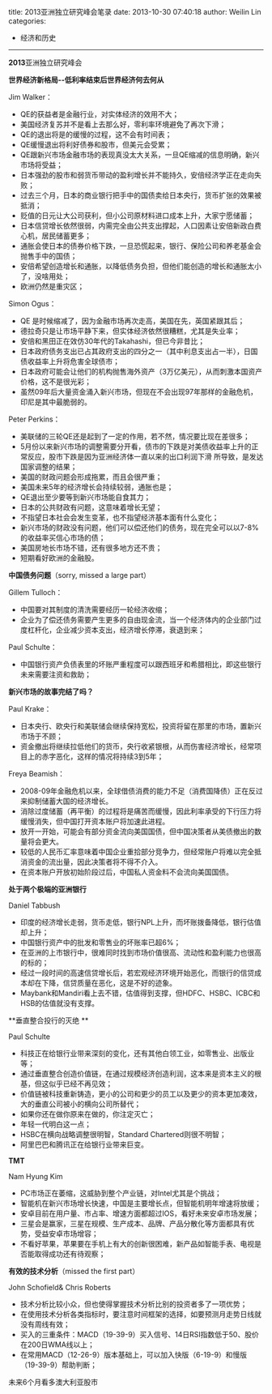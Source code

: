 title: 2013亚洲独立研究峰会笔录
date: 2013-10-30 07:40:18
author: Weilin Lin
categories:
- 经济和历史
---

**2013**亚洲独立研究峰会

**世界经济新格局--低利率结束后世界经济何去何从**

Jim Walker：

*    QE的获益者是金融行业，对实体经济的效用不大；
*    美国经济复苏并不是看上去那么好，零利率环境避免了再次下滑；
*    QE的退出将是的缓慢的过程，这不会有时间表；
*    QE缓慢退出将利好债券和股市，但美元会受累；
*    QE跟新兴市场金融市场的表现真没太大关系，一旦QE缩减的信息明确，新兴市场将受益；
*    日本强劲的股市和弱货币带动的盈利增长并不能持久，安倍经济学正在走向失败；
*    过去三个月，日本的商业银行把手中的国债卖给日本央行，货币扩张的效果被抵消；
*    贬值的日元让大公司获利，但小公司原材料进口成本上升，大家宁愿储蓄；
*    日本信贷增长依然很弱，内需完全由公共支出撑起，人口因素让安倍新政白费心机，居民储蓄更多；
*    通胀会使日本的债券价格下跌，一旦恐慌起来，银行、保险公司和养老基金会抛售手中的国债；
*    安倍希望创造增长和通胀，以降低债务负担，但他们能创造的增长和通胀太小了，没啥用处；
*    欧洲仍然是重灾区；

Simon Ogus：

*    QE 是时候缩减了，因为金融市场再次走高，美国在先，英国紧跟其后；
*    德拉奇只是让市场平静下来，但实体经济依然很糟糕，尤其是失业率；
*    安倍和黑田正在效仿30年代的Takahashi，但已今非昔比；
*    日本政府债务支出已占其政府支出的四分之一（其中利息支出占一半），日国债收益率上升将危害全球债市；
*    日本政府可能会让他们的机构抛售海外资产（3万亿美元），从而刺激本国资产价格，这不是很光彩；
*    虽然09年后大量资金涌入新兴市场，但现在不会出现97年那样的金融危机，印尼是其中最脆弱的。

Peter Perkins：

*    美联储的三轮QE还是起到了一定的作用，若不然，情况要比现在差很多；
*    5月份以来新兴市场的调整需要分开看，债市的下跌是对美债收益率上升的正常反应，股市下跌是因为亚洲经济体一直以来的出口利润下滑  所导致，是发达国家调整的结果；
*    美国的财政问题会形成拖累，而且会很严重；
*    美国未来5年的经济增长会持续较弱，通胀也是；
*    QE退出至少要等到新兴市场能自食其力；
*    日本的公共财政有问题，这意味着增长无望；
*    不指望日本社会会发生变革，也不指望经济基本面有什么变化；
*    新兴市场的财政没有问题，他们可以偿还他们的债务，现在完全可以以7-8%的收益率买信心市场的债；
*    美国房地长市场不错，还有很多地方还不贵；
*    短期看好欧洲的金融股。

	

**中国债务问题**（sorry, missed a large part）

Gillem Tulloch：

*   中国要对其制度的清洗需要经历一轮经济收缩；
*   企业为了偿还债务需要产生更多的自由现金流，当一个经济体内的企业部门过度杠杆化，企业减少资本支出，经济增长停滞，衰退到来；

Paul Schulte：

*   中国银行资产负债表里的坏账严重程度可以跟西班牙和希腊相比，即这些银行未来需要注资和救助；

**新兴市场的故事完结了吗？**

Paul Krake：

*    日本央行、欧央行和美联储会继续保持宽松，投资将留在那里的市场，置新兴市场于不顾；
*    资金撤出将继续拉低他们的货币，央行收紧银根，从而伤害经济增长，经常项目上的赤字恶化，这样的情况将持续3到5年；

Freya Beamish：

*    2008-09年金融危机以来，全球借债消费的能力不足（消费国降债）正在反过来抑制储蓄大国的经济增长。
*    消除过度储蓄（再平衡）的过程将是痛苦而缓慢，因此利率承受的下行压力将缓慢消失，但中国打开资本账户将加速此进程。
*    放开一开始，可能会有部分资金流向美国国债，但中国决策者从美债撤出的数量将会更大。
*    较低的人民币汇率意味着中国企业重拾部分竞争力，但经常账户将难以完全抵消资金的流出量，因此决策者将不得不介入。
*    在资本账户开放初始阶段过后，中国私人资金料不会流向美国国债。


**处于两个极端的亚洲银行**

Daniel Tabbush

*    印度的经济增长走弱，货币走低，银行NPL上升，而坏账拨备降低，银行估值却上升；
*    中国银行资产中的批发和零售业的坏账率已超6%；
*    在亚洲的上市银行中，很难同时找到市场价值很高、流动性和盈利能力也很高的标的；
*    经过一段时间的高速信贷增长后，若宏观经济环境开始恶化，而银行的信贷成本却在下降，信贷质量在恶化，这是不好的迹象。
*    Maybank和Mandiri看上去不错，估值得到支撑，但HDFC、HSBC、ICBC和HSB的估值就没有支撑。

**垂直整合投行的灭绝 **

Paul Schulte

*    科技正在给银行业带来深刻的变化，还有其他白领工业，如零售业、出版业等；
*    通过垂直整合创造价值链，在通过规模经济创造利润，这本来是资本主义的根基，但这似乎已经不再见效；
*    价值链被科技重新铸造，更小的公司和更少的员工以及更少的资本更加凑效，大的垂直公司被小的横向公司所替代；
*    如果你还在做你原来在做的，你注定灭亡；
*    年轻一代明白这一点；
*    HSBC在横向战略调整很明智，Standard Chartered则很不明智；
*    阿里巴巴和腾讯正在给银行业带来巨变。

**TMT**

Nam Hyung Kim

*    PC市场正在萎缩，这威胁到整个产业链，对Intel尤其是个挑战；
*    智能机在新兴市场增长快速，中国是主要增长点，但智能机明年增速将放缓；
*    安卓目前在用户量、市占率、增速方面都超过IOS，看好未来安卓市场发展；
*    三星会是赢家，三星在规模、生产成本、品牌、产品分散化等方面都具有优势，受益安卓市场增容；
*    不看好苹果，苹果要在手机上有大的创新很困难，新产品如智能手表、电视是否能取得成功还有待观察；

**有效的技术分析**（missed the first part）

John Schofield&amp; Chris Roberts

*    技术分析比较小众，但也使得掌握技术分析比别的投资者多了一项优势；
*    在使用技术分析各类指标时，要注意时间框架的选择，如要预测月走势日线就没有周线有效；
*    买入的三重条件：MACD（19-39-9）买入信号、14日RSI指数低于50、股价在200日WMA线以上；
*    在常用MACD（12-26-9）版本基础上，可以加入快版（6-19-9）和慢版（19-39-9）帮助判断；

未来6个月看多澳大利亚股市